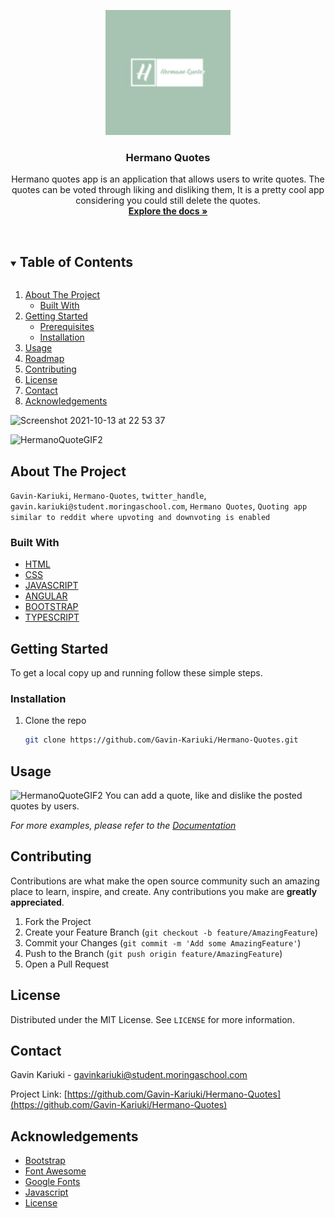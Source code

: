 <!--
*** Thanks for checking out the Best-README-Template. If you have a suggestion
*** that would make this better, please fork the repo and create a pull request
*** or simply open an issue with the tag "enhancement".
*** Thanks again! Now go create something AMAZING! :D
***
***
***
*** To avoid retyping too much info. Do a search and replace for the following:
*** github_username, repo_name, twitter_handle, email, project_title, project_description
-->

<!-- PROJECT SHIELDS -->
<!--
*** I'm using markdown "reference style" links for readability.
*** Reference links are enclosed in brackets [ ] instead of parentheses ( ).
*** See the bottom of this document for the declaration of the reference variables
*** for contributors-url, forks-url, etc. This is an optional, concise syntax you may use.
*** https://www.markdownguide.org/basic-syntax/#reference-style-links
-->
<p align="center">
    <img src="/src/assets/images/logo_size_invert.jpg" alt="Logo" width="200px">
  </a>
  <h3 align="center">Hermano Quotes</h3>

  <p align="center">
    Hermano quotes app is an application that allows users to write quotes. The quotes can be voted through liking and disliking them, It is a pretty cool app considering you could still delete the quotes.
    <br />
    <a href="https://github.com/Gavin-Kariuki/Hermano-Quotes"><strong>Explore the docs »</strong></a>
    <br />
    <br />
  </p>
</p>

<!-- TABLE OF CONTENTS -->
<details open="open">
  <summary><h2 style="display: inline-block">Table of Contents</h2></summary>
  <ol>
    <li>
      <a href="#about-the-project">About The Project</a>
      <ul>
        <li><a href="#built-with">Built With</a></li>
      </ul>
    </li>
    <li>
      <a href="#getting-started">Getting Started</a>
      <ul>
        <li><a href="#prerequisites">Prerequisites</a></li>
        <li><a href="#installation">Installation</a></li>
      </ul>
    </li>
    <li><a href="#usage">Usage</a></li>
    <li><a href="#roadmap">Roadmap</a></li>
    <li><a href="#contributing">Contributing</a></li>
    <li><a href="#license">License</a></li>
    <li><a href="#contact">Contact</a></li>
    <li><a href="#acknowledgements">Acknowledgements</a></li>
  </ol>
</details>

<!-- ABOUT THE PROJECT -->

![Screenshot 2021-10-13 at 22 53 37](https://user-images.githubusercontent.com/89376826/137203529-90c9c023-0117-4aa3-8a9f-bbc05d4af7e0.png)

![HermanoQuoteGIF2](https://user-images.githubusercontent.com/89376826/137203044-e8dd7221-28b2-4c29-a174-c2f77794cf5f.gif)

## About The Project

`Gavin-Kariuki`, `Hermano-Quotes`, `twitter_handle`, `gavin.kariuki@student.moringaschool.com`, `Hermano Quotes`, `Quoting app similar to reddit where upvoting and downvoting is enabled`

### Built With

- [HTML](https://html.com)
- [CSS](https://developer.mozilla.org/en-US/docs/Web/CSS)
- [JAVASCRIPT](https://developer.mozilla.org/en-US/docs/Web/JavaScript)
- [ANGULAR](https://angular.io/docs)
- [BOOTSTRAP](https://getbootstrap.com)
- [TYPESCRIPT](https://www.typescriptlang.org/docs/)

<!-- GETTING STARTED -->

## Getting Started

To get a local copy up and running follow these simple steps.

### Installation

1. Clone the repo
   ```sh
   git clone https://github.com/Gavin-Kariuki/Hermano-Quotes.git
   ```

<!-- USAGE EXAMPLES -->

## Usage

![HermanoQuoteGIF2](https://user-images.githubusercontent.com/89376826/137203044-e8dd7221-28b2-4c29-a174-c2f77794cf5f.gif)
You can add a quote, like and dislike the posted quotes by users.

_For more examples, please refer to the [Documentation](https://example.com)_

<!-- CONTRIBUTING -->

## Contributing

Contributions are what make the open source community such an amazing place to learn, inspire, and create. Any contributions you make are **greatly appreciated**.

1. Fork the Project
2. Create your Feature Branch (`git checkout -b feature/AmazingFeature`)
3. Commit your Changes (`git commit -m 'Add some AmazingFeature'`)
4. Push to the Branch (`git push origin feature/AmazingFeature`)
5. Open a Pull Request

<!-- LICENSE -->

## License

Distributed under the MIT License. See `LICENSE` for more information.

<!-- CONTACT -->

## Contact

Gavin Kariuki - gavinkariuki@student.moringaschool.com

Project Link: [https://github.com/Gavin-Kariuki/Hermano-Quotes](https://github.com/Gavin-Kariuki/Hermano-Quotes)

<!-- ACKNOWLEDGEMENTS -->

## Acknowledgements

- [Bootstrap](https://getbootstrap.com)
- [Font Awesome](https://fontawesome.com)
- [Google Fonts](https://fonts.google.com)
- [Javascript](https://developer.mozilla.org/en-US/docs/Web/JavaScript)
- [License](https://choosealicense.com)
